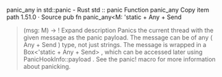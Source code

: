 panic_any in std::panic - Rust
std
::
panic
Function
panic_any
Copy item path
1.51.0
·
Source
pub fn panic_any<M: 'static +
Any
+
Send
>(msg: M) ->
!
Expand description
Panics the current thread with the given message as the panic payload.
The message can be of any (
Any + Send
) type, not just strings.
The message is wrapped in a
Box<'static + Any + Send>
, which can be
accessed later using
PanicHookInfo::payload
.
See the
panic!
macro for more information about panicking.